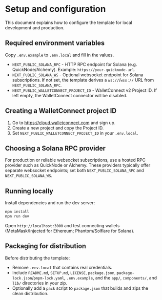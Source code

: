 # Setup and configuration

This document explains how to configure the template for local development and production.

## Required environment variables

Copy `.env.example` to `.env.local` and fill in the values.

- `NEXT_PUBLIC_SOLANA_RPC` - HTTP RPC endpoint for Solana (e.g. QuickNode/Alchemy). Example: `https://your-quicknode-url`.
- `NEXT_PUBLIC_SOLANA_WS` - Optional websocket endpoint for Solana subscriptions. If not set, the template derives a `ws://`/`wss://` URL from `NEXT_PUBLIC_SOLANA_RPC`.
- `NEXT_PUBLIC_WALLETCONNECT_PROJECT_ID` - WalletConnect v2 Project ID. If left empty, the WalletConnect connector will be disabled.

## Creating a WalletConnect project ID

1. Go to https://cloud.walletconnect.com and sign up.
2. Create a new project and copy the Project ID.
3. Set `NEXT_PUBLIC_WALLETCONNECT_PROJECT_ID` in your `.env.local`.

## Choosing a Solana RPC provider

For production or reliable websocket subscriptions, use a hosted RPC provider such as QuickNode or Alchemy. These providers typically offer separate websocket endpoints; set both `NEXT_PUBLIC_SOLANA_RPC` and `NEXT_PUBLIC_SOLANA_WS`.

## Running locally

Install dependencies and run the dev server:

```powershell
npm install
npm run dev
```

Open `http://localhost:3000` and test connecting wallets (MetaMask/Injected for Ethereum; Phantom/Solflare for Solana).

## Packaging for distribution

Before distributing the template:

- Remove `.env.local` that contains real credentials.
- Include `README.md`, `SETUP.md`, `LICENSE`, `package.json`, `package-lock.json`/`pnpm-lock.yaml`, `.env.example`, and the `app/`, `components/`, and `lib/` directories in your zip.
- Optionally add a `pack` script to `package.json` that builds and zips the clean distribution.
